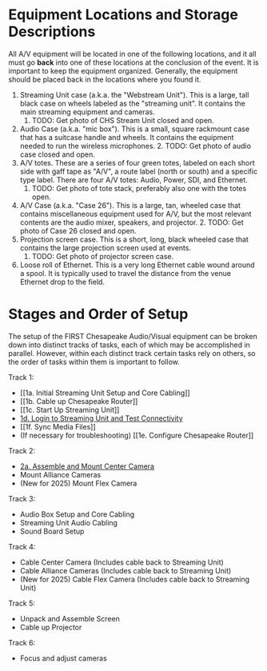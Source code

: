 # Equipment Locations and Storage Descriptions
All A/V equipment will be located in one of the following locations, and it all must go **back** into one of these locations at the conclusion of the event. It is important to keep the equipment organized. Generally, the equipment should be placed back in the locations where you found it.
1. Streaming Unit case (a.k.a. the "Webstream Unit"). This is a large, tall black case on wheels labeled as the "streaming unit". It contains the main streaming equipment and cameras.
	1. TODO: Get photo of CHS Stream Unit closed and open.
2. Audio Case (a.k.a. "mic box"). This is a small, square rackmount case that has a suitcase handle and wheels. It contains the equipment needed to run the wireless microphones.
	2. TODO: Get photo of audio case closed and open.
3. A/V totes. These are a series of four green totes, labeled on each short side with gaff tape as "A/V", a route label (north or south) and a specific type label. There are four A/V totes: Audio, Power, SDI, and Ethernet. 
	1. TODO: Get photo of tote stack, preferably also one with the totes open.
4. A/V Case (a.k.a. "Case 26"). This is a large, tan, wheeled case that contains miscellaneous equipment used for A/V, but the most relevant contents are the audio mixer, speakers, and projector. 
	2. TODO: Get photo of Case 26 closed and open.
5. Projection screen case. This is a short, long, black wheeled case that contains the large projection screen used at events.
	1. TODO: Get photo of projector screen case.
6. Loose roll of Ethernet. This is a very long Ethernet cable wound around a spool. It is typically used to travel the distance from the venue Ethernet drop to the field. 

# Stages and Order of Setup
The setup of the FIRST Chesapeake Audio/Visual equipment can be broken down into distinct tracks of tasks, each of which may be accomplished in parallel. However, within each distinct track certain tasks rely on others, so the order of tasks within them is important to follow. 

Track 1:
- [[1a. Initial Streaming Unit Setup and Core Cabling]]
- [[1b. Cable up Chesapeake Router]]
- [[1c. Start Up Streaming Unit]]
- [1d. Login to Streaming Unit and Test Connectivity](1d.%20Login%20to%20Streaming%20Unit%20and%20Test%20Connectivity.md)
- [[1f. Sync Media Files]]
- (If necessary for troubleshooting) [[1e. Configure Chesapeake Router]]

Track 2:
- [2a. Assemble and Mount Center Camera](2a.%20Assemble%20and%20Mount%20Center%20Camera.md)
- Mount Alliance Cameras
- (New for 2025) Mount Flex Camera

Track 3:
- Audio Box Setup and Core Cabling
- Streaming Unit Audio Cabling
- Sound Board Setup

Track 4:
- Cable Center Camera (Includes cable back to Streaming Unit)
- Cable Alliance Cameras (Includes cable back to Streaming Unit)
- (New for 2025) Cable Flex Camera (Includes cable back to Streaming Unit)

Track 5:
- Unpack and Assemble Screen
- Cable up Projector

Track 6:
- Focus and adjust cameras
